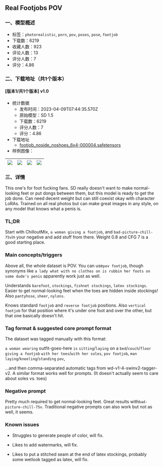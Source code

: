 ## Real Footjobs POV
### 一、模型概述

- 标签：`photorealistic`, `porn`, `pov`, `poses`, `pose`, `footjob`
- 下载数：6219
- 收藏人数：923
- 评论人数：13
- 评分人数：7
- 评分：4.86

### 二、下载地址（共1个版本）

#### [版本1/共1个版本] v1.0

- 统计数据
  - 发布时间：2023-04-09T07:44:35.570Z
  - 原始模型：SD 1.5
  - 下载数：6219
  - 评分人数：7
  - 评分：4.86
- 下载地址
  - [footjob_noside_noshoes_6x4-000004.safetensors](https://civitai.com/api/download/models/40533)
- 样例图像：

| <img src="https://image.civitai.com/xG1nkqKTMzGDvpLrqFT7WA/a3afe1a6-49a4-4d80-273d-0eb3ba475300/width=450/449152.jpeg" /> | <img src="https://image.civitai.com/xG1nkqKTMzGDvpLrqFT7WA/c6d9ac2b-31eb-4736-0cf4-fe176ec77a00/width=450/449166.jpeg" /> | <img src="https://image.civitai.com/xG1nkqKTMzGDvpLrqFT7WA/1ef62532-faeb-4d98-6180-c860ed357e00/width=450/449177.jpeg" /> | <img src="https://image.civitai.com/xG1nkqKTMzGDvpLrqFT7WA/f2bd0c59-73ac-48a4-1ace-05b547580f00/width=450/449253.jpeg" /> |
| ---- | ---- | ---- | ---- |


### 三、详情
<p>This one's for foot fucking fans. SD really doesn't want to make normal-looking feet or put dongs between them, but this model is ready to get the job done. Can need decent weight but can still coexist okay with character LoRAs. Trained on all real photos but can make great images in any style, on any model that knows what a penis is.</p><h3>TL;DR</h3><p>Start with ChilloutMix, <code>a woman giving a footjob</code>, and <code>bad-picture-chill-75v</code>in your negative and add stuff from there. Weight 0.8 and CFG 7 is a good starting place.</p><h3>Main concepts/triggers</h3><p>Above all, the whole dataset is POV. You can use<code>pov footjob</code>, though synonyms like <code>a lady what with no clothes on is rubbin her foots on some dude's penis</code> apparently work just as well.</p><p>Understands <code>barefoot</code>, <code>stockings</code>, <code>fishnet stockings</code>, <code>latex stockings</code>. Easier to get normal-looking feet when the toes are hidden inside stockings! Also <code>pantyhose</code>, <code>sheer</code>, <code>nylons</code>.</p><p>Knows standard <code>footjob</code> and <code>reverse footjob</code> positions. Also <code>vertical footjob</code> for that position where it's under one foot and over the other, but that one basically doesn't hit.</p><h3>Tag format &amp; suggested core prompt format</h3><p>The dataset was tagged manually with this format:</p><p><code>a woman wearing</code> outfit-goes-here <code>is</code> <code>sitting</code>/<code>laying</code> on a <code>bed</code>/<code>couch</code>/<code>floor</code> <code>giving a footjob</code> <code>with her toes</code>/<code>with her soles</code>, <code>pov footjob</code>, <code>man laying</code>/<code>kneeling</code>/<code>standing</code> <code>pov</code>,</p><p>...and then comma-separated automatic tags from wd-v1-4-swinv2-tagger-v2. A similar format works well for prompts. (It doesn't actually seem to care about soles vs. toes)</p><h3>Negative prompt</h3><p>Pretty much required to get normal-looking feet. Great results with<code>bad-picture-chill-75v</code>. Traditional negative prompts can also work but not as well, it seems.</p><h3>Known issues</h3><ul><li><p>Struggles to generate people of color, will fix.</p></li><li><p>Likes to add watermarks, will fix.</p></li><li><p>Likes to put a stitched seam at the end of latex stockings, probably some wetlook tagged as latex, will fix.</p></li></ul><p></p>